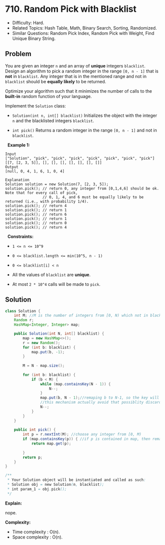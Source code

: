 # 710. Random Pick with Blacklist

- Difficulty: Hard.
- Related Topics: Hash Table, Math, Binary Search, Sorting, Randomized.
- Similar Questions: Random Pick Index, Random Pick with Weight, Find Unique Binary String.

## Problem

You are given an integer ```n``` and an array of **unique** integers ```blacklist```. Design an algorithm to pick a random integer in the range ```[0, n - 1]``` that is **not** in ```blacklist```. Any integer that is in the mentioned range and not in ```blacklist``` should be **equally likely** to be returned.

Optimize your algorithm such that it minimizes the number of calls to the **built-in** random function of your language.

Implement the ```Solution``` class:


	
- ```Solution(int n, int[] blacklist)``` Initializes the object with the integer ```n``` and the blacklisted integers ```blacklist```.
	
- ```int pick()``` Returns a random integer in the range ```[0, n - 1]``` and not in ```blacklist```.


 
**Example 1:**

```
Input
["Solution", "pick", "pick", "pick", "pick", "pick", "pick", "pick"]
[[7, [2, 3, 5]], [], [], [], [], [], [], []]
Output
[null, 0, 4, 1, 6, 1, 0, 4]

Explanation
Solution solution = new Solution(7, [2, 3, 5]);
solution.pick(); // return 0, any integer from [0,1,4,6] should be ok. Note that for every call of pick,
                 // 0, 1, 4, and 6 must be equally likely to be returned (i.e., with probability 1/4).
solution.pick(); // return 4
solution.pick(); // return 1
solution.pick(); // return 6
solution.pick(); // return 1
solution.pick(); // return 0
solution.pick(); // return 4
```

 
**Constraints:**


	
- ```1 <= n <= 10^9```
	
- ```0 <= blacklist.length <= min(10^5, n - 1)```
	
- ```0 <= blacklist[i] < n```
	
- All the values of ```blacklist``` are **unique**.
	
- At most ```2 * 10^4``` calls will be made to ```pick```.



## Solution

```java
class Solution {
    int M; //M is the number of integers from [0, N) which not in blacklist
    Random r;
    HashMap<Integer, Integer> map;

    public Solution(int N, int[] blacklist) {
        map = new HashMap<>();
        r = new Random();
        for (int b: blacklist) {
            map.put(b, -1);
        }
        
        M = N - map.size();
        
        for (int b: blacklist) {
            if (b < M) {
                while (map.containsKey(N - 1)) {
                    N--;
                }
                map.put(b, N - 1);//remaping b to N-1, so the key will be the element in blacklist, and the value will be the number it remapping. so each time we choose a one, we check if we need to remapping, if we need to remaping, then we do it. if it is not, then we use it.
                //this mechanism actually avoid that possiblity discard the random number rach time, it is genius
                N--;
            }
        }
    }
    
    public int pick() {
        int p = r.nextInt(M); //choose any integer from [0, M)
        if (map.containsKey(p)) { //if p is contained in map, then remapping it 
            return map.get(p);
            
        }
        return p;
    }
}

/**
 * Your Solution object will be instantiated and called as such:
 * Solution obj = new Solution(n, blacklist);
 * int param_1 = obj.pick();
 */
```

**Explain:**

nope.

**Complexity:**

* Time complexity : O(n).
* Space complexity : O(n).
